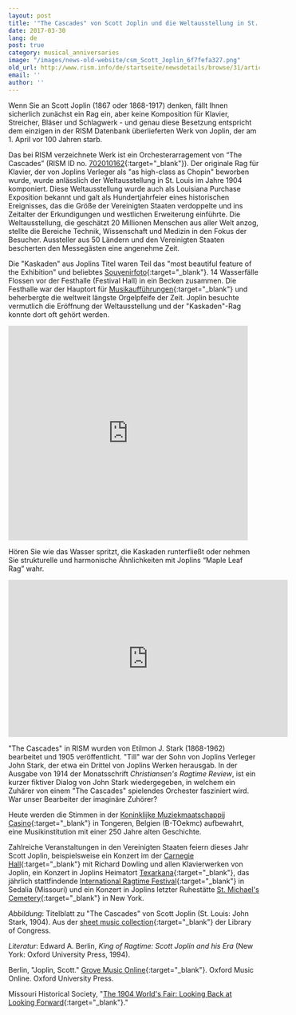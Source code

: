 ```yaml
---
layout: post
title: '"The Cascades" von Scott Joplin und die Weltausstellung in St. Louis'
date: 2017-03-30
lang: de
post: true
category: musical_anniversaries
image: "/images/news-old-website/csm_Scott_Joplin_6f7fefa327.png"
old_url: http://www.rism.info/de/startseite/newsdetails/browse/31/article/64/scott-joplins-the-cascades-and-the-st-louis-worlds-fair.html
email: ''
author: ''
---
```


Wenn Sie an Scott Joplin (1867 oder 1868-1917) denken, fällt Ihnen sicherlich zunächst ein Rag ein, aber keine Komposition für Klavier, Streicher, Bläser und Schlagwerk - und genau diese Besetzung entspricht dem einzigen in der RISM Datenbank überlieferten Werk von Joplin, der am 1. April vor 100 Jahren starb.

Das bei RISM verzeichnete Werk ist ein Orchesterarragement von “The Cascades” (RISM ID no. [702010162](https://opac.rism.info/search?id=702010162){:target="_blank"}). Der originale Rag für Klavier, der von Joplins Verleger als "as high-class as Chopin" beworben wurde, wurde anlässlich der Weltausstellung in St. Louis im Jahre 1904 komponiert. Diese Weltausstellung wurde auch als Louisiana Purchase Exposition bekannt und galt als Hundertjahrfeier eines historischen Ereignisses, das die Größe der Vereinigten Staaten verdoppelte und ins Zeitalter der Erkundigungen und westlichen Erweiterung einführte. Die Weltausstellung, die geschätzt 20 Millionen Menschen aus aller Welt anzog, stellte die Bereiche Technik, Wissenschaft und Medizin in den Fokus der Besucher. Aussteller aus 50 Ländern und den Vereinigten Staaten bescherten den Messegästen eine angenehme Zeit.

Die "Kaskaden" aus Joplins Titel waren Teil das "most beautiful feature of the Exhibition" und beliebtes [Souvenirfoto](https://archive.org/details/worldsfairlouisi01newy){:target="_blank"}. 14 Wasserfälle Flossen vor der Festhalle (Festival Hall) in ein Becken zusammen. Die Festhalle war der Hauptort für [Musikaufführungen](https://archive.org/stream/worldsfairatstlo00stlo#page/n5/mode/2up){:target="_blank"} und beherbergte die weltweit längste Orgelpfeife der Zeit. Joplin besuchte vermutlich die Eröffnung der Weltausstellung und der "Kaskaden"-Rag konnte dort oft gehört werden.

<iframe src="https://archive.org/stream/worldsfairlouisi01newy?ui=embed#page/n3/mode/2up" width="480px" height="430px" frameborder="0"></iframe>

Hören Sie wie das Wasser spritzt, die Kaskaden runterfließt oder nehmen Sie strukturelle und harmonische Ähnlichkeiten mit Joplins “Maple Leaf Rag” wahr.

<iframe width="560" height="315" src="https://www.youtube.com/embed/XkM7mJwvnt0?start=29" frameborder="0" allowfullscreen></iframe>


"The Cascades" in RISM wurden von Etilmon J. Stark (1868-1962) bearbeitet und 1905 veröffentlicht. "Till" war der Sohn von Joplins Verleger John Stark, der etwa ein Drittel von Joplins Werken herausgab. In der Ausgabe von 1914 der Monatsschrift _Christiansen's Ragtime Review_, ist ein kurzer fiktiver Dialog von John Stark wiedergegeben, in welchem ein Zuhärer von einem "The Cascades" spielendes Orchester fasziniert wird. War unser Bearbeiter der imaginäre Zuhörer?

Heute werden die Stimmen in der [Koninklijke Muziekmaatschappij Casino](https://casinotongeren.be/geschiedenis/){:target="_blank"} in Tongeren, Belgien (B-TOekmc) aufbewahrt, eine Musikinstitution mit einer 250 Jahre alten Geschichte.

Zahlreiche Veranstaltungen in den Vereinigten Staaten feiern dieses Jahr Scott Joplin, beispielsweise ein Konzert im der [Carnegie Hall](http://www.scottjoplin.org/news/great-scott-a-joplin-centennial-celebration){:target="_blank"} mit ​Richard Dowling und allen Klavierwerken von Joplin, ein Konzert in Joplins Heimatort [Texarkana](https://www.arkansas.com/articles/scott-joplin-international-centennial-celebration-texarkana){:target="_blank"}, das jährlich stattfindende [International Ragtime Festival](http://www.scottjoplin.org/){:target="_blank"} in Sedalia (Missouri) und ein Konzert in Joplins letzter Ruhestätte [St. Michael's Cemetery](http://stmichaelscemetery.com/scott-joplin/){:target="_blank"} in New York.

_Abbildung_: Titelblatt zu "The Cascades" von Scott Joplin (St. Louis: John Stark, 1904). Aus der [sheet music collection](https://www.loc.gov/item/ihas.200033247/){:target="_blank"} der Library of Congress.

_Literatur_:
Edward A. Berlin, _King of Ragtime: Scott Joplin and his Era_ (New York: Oxford University Press, 1994).

Berlin, "Joplin, Scott." [Grove Music Online](http://www.oxfordmusiconline.com/subscriber/article/grove/music/A2253061){:target="_blank"}. Oxford Music Online. Oxford University Press.

Missouri Historical Society, "[The 1904 World's Fair: Looking Back at Looking Forward](https://web.archive.org/web/20170514052655/http://mohistory.org/exhibits/Fair/WF/HTML/Overview/index.html){:target="_blank"}."
